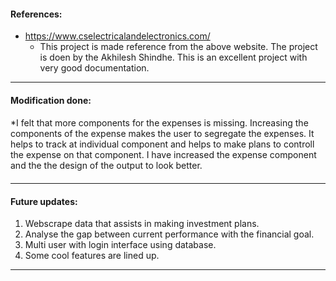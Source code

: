 #### References: ####
* https://www.cselectricalandelectronics.com/
    * This project is made reference from the above website. The project is doen by the Akhilesh Shindhe. This is an excellent project with very good documentation. 

-----------------------------------------------------------
#### Modification done: ####
####
   *I felt that more components for the expenses is missing. Increasing the components of the expense makes the user to segregate the expenses. It helps to track at individual component and helps to make plans to controll the expense on that component. 
I have increased the expense component and the the design of the output to look better.  
####
-----------------------------------------------------------

#### Future updates: ####
1. Webscrape data that assists in making investment plans.
2. Analyse the gap between current performance with the financial goal.
3. Multi user with login interface using database.
4. Some cool features are lined up.
-----------------------------------------------------------

